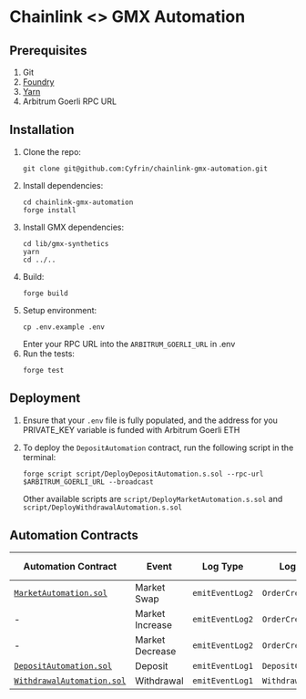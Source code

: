 # Chainlink <> GMX Automation

## Prerequisites
1. Git
2. [Foundry](https://book.getfoundry.sh/)
3. [Yarn](https://yarnpkg.com/)
4. Arbitrum Goerli RPC URL

## Installation

1. Clone the repo:
   ```
   git clone git@github.com:Cyfrin/chainlink-gmx-automation.git
   ```
2. Install dependencies:
   ```
   cd chainlink-gmx-automation
   forge install
   ```
3. Install GMX dependencies:
   ```
   cd lib/gmx-synthetics
   yarn
   cd ../..
   ```
4. Build:
   ```
   forge build
   ```
5. Setup environment:
   ```
   cp .env.example .env
   ```
   Enter your RPC URL into the `ARBITRUM_GOERLI_URL` in .env
6. Run the tests:
   ```
   forge test
   ```

## Deployment

1. Ensure that your `.env` file is fully populated, and the address for you PRIVATE_KEY variable is funded with Arbitrum Goerli ETH
2. To deploy the `DepositAutomation` contract, run the following script in the terminal:
   ```
   forge script script/DeployDepositAutomation.s.sol --rpc-url $ARBITRUM_GOERLI_URL --broadcast
   ```

   Other available scripts are `script/DeployMarketAutomation.s.sol` and `script/DeployWithdrawalAutomation.s.sol`

## Automation Contracts

| Automation Contract      | Event           | Log Type      | Log Name          | OrderType Enum | Execution Contract  | Execute Function  |
|--------------------------|-----------------|---------------|-------------------|------|---------------------|-------------------|
| [`MarketAutomation.sol`](./src/MarketAutomation.sol)     | Market Swap     | `emitEventLog2` | `OrderCreated`      |   0  | `OrderHandler`          | `executeOrder`      |
| -                        | Market Increase | `emitEventLog2` | `OrderCreated`      |   2  | `OrderHandler`          | `executeOrder`      |
| -                        | Market Decrease | `emitEventLog2` | `OrderCreated`      |   4  | `OrderHandler`          | `executeOrder`      |
| [`DepositAutomation.sol`](./src/DepositAutomation.sol)    | Deposit         | `emitEventLog1` | `DepositCreated`    |   -  | `DepositHandler` | `executeDeposit`    |
| [`WithdrawalAutomation.sol`](./src/WithdrawalAutomation.sol) | Withdrawal      | `emitEventLog1` | `WithdrawalCreated` |   -  | `WathdrawalHandler`     | `executeWithdrawal` |